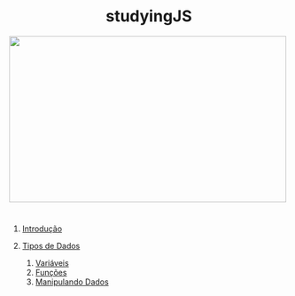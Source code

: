 <h1 align="center"> studyingJS </h1>
 
 
 <img src="https://sujeitoprogramador.com/wp-content/uploads/2019/08/jsjsjs.png" width="500px" height="300px">
   

#



1. [Introdução](https://github.com/ramonxm/studyingJS/)

2. [Tipos de Dados](https://github.com/ramonxm/studyingJS/blob/master/Tipos%20de%20Dados%20e%20Vari%C3%A1veis/TiposDeDados.md) 
   1. [Variáveis](https://github.com/ramonxm/studyingJS/blob/master/Tipos%20de%20Dados%20e%20Vari%C3%A1veis/variaveis.md)
   2.  [Funções](https://github.com/ramonxm/studyingJS/blob/master/Fun%C3%A7%C3%B5es/functions.md)
   3.  [Manipulando Dados](https://github.com/ramonxm/studyingJS/blob/master/Tipos%20de%20Dados%20e%20Vari%C3%A1veis/ManipulandoDados.md)


